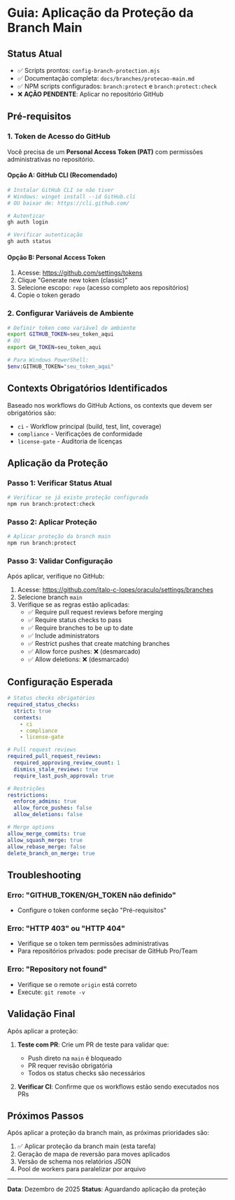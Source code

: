 # Guia: Aplicação da Proteção da Branch Main

## Status Atual

- ✅ Scripts prontos: `config-branch-protection.mjs`
- ✅ Documentação completa: `docs/branches/protecao-main.md`
- ✅ NPM scripts configurados: `branch:protect` e `branch:protect:check`
- ❌ **AÇÃO PENDENTE**: Aplicar no repositório GitHub

## Pré-requisitos

### 1. Token de Acesso do GitHub

Você precisa de um **Personal Access Token (PAT)** com permissões administrativas no repositório.

#### Opção A: GitHub CLI (Recomendado)

```bash
# Instalar GitHub CLI se não tiver
# Windows: winget install --id GitHub.cli
# OU baixar de: https://cli.github.com/

# Autenticar
gh auth login

# Verificar autenticação
gh auth status
```

#### Opção B: Personal Access Token

1. Acesse: <https://github.com/settings/tokens>
2. Clique "Generate new token (classic)"
3. Selecione escopo: `repo` (acesso completo aos repositórios)
4. Copie o token gerado

### 2. Configurar Variáveis de Ambiente

```bash
# Definir token como variável de ambiente
export GITHUB_TOKEN=seu_token_aqui
# OU
export GH_TOKEN=seu_token_aqui

# Para Windows PowerShell:
$env:GITHUB_TOKEN="seu_token_aqui"
```

## Contexts Obrigatórios Identificados

Baseado nos workflows do GitHub Actions, os contexts que devem ser obrigatórios são:

- `ci` - Workflow principal (build, test, lint, coverage)
- `compliance` - Verificações de conformidade
- `license-gate` - Auditoria de licenças

## Aplicação da Proteção

### Passo 1: Verificar Status Atual

```bash
# Verificar se já existe proteção configurada
npm run branch:protect:check
```

### Passo 2: Aplicar Proteção

```bash
# Aplicar proteção da branch main
npm run branch:protect
```

### Passo 3: Validar Configuração

Após aplicar, verifique no GitHub:

1. Acesse: <https://github.com/italo-c-lopes/oraculo/settings/branches>
2. Selecione branch `main`
3. Verifique se as regras estão aplicadas:
   - ✅ Require pull request reviews before merging
   - ✅ Require status checks to pass
   - ✅ Require branches to be up to date
   - ✅ Include administrators
   - ✅ Restrict pushes that create matching branches
   - ✅ Allow force pushes: ❌ (desmarcado)
   - ✅ Allow deletions: ❌ (desmarcado)

## Configuração Esperada

```yaml
# Status checks obrigatórios
required_status_checks:
  strict: true
  contexts:
    - ci
    - compliance
    - license-gate

# Pull request reviews
required_pull_request_reviews:
  required_approving_review_count: 1
  dismiss_stale_reviews: true
  require_last_push_approval: true

# Restrições
restrictions:
  enforce_admins: true
  allow_force_pushes: false
  allow_deletions: false

# Merge options
allow_merge_commits: true
allow_squash_merge: true
allow_rebase_merge: false
delete_branch_on_merge: true
```

## Troubleshooting

### Erro: "GITHUB_TOKEN/GH_TOKEN não definido"

- Configure o token conforme seção "Pré-requisitos"

### Erro: "HTTP 403" ou "HTTP 404"

- Verifique se o token tem permissões administrativas
- Para repositórios privados: pode precisar de GitHub Pro/Team

### Erro: "Repository not found"

- Verifique se o remote `origin` está correto
- Execute: `git remote -v`

## Validação Final

Após aplicar a proteção:

1. **Teste com PR**: Crie um PR de teste para validar que:
   - Push direto na `main` é bloqueado
   - PR requer revisão obrigatória
   - Todos os status checks são necessários

2. **Verificar CI**: Confirme que os workflows estão sendo executados nos PRs

## Próximos Passos

Após aplicar a proteção da branch main, as próximas prioridades são:

1. ✅ Aplicar proteção da branch main (esta tarefa)
2. Geração de mapa de reversão para moves aplicados
3. Versão de schema nos relatórios JSON
4. Pool de workers para paralelizar por arquivo

---

**Data**: Dezembro de 2025
**Status**: Aguardando aplicação da proteção
